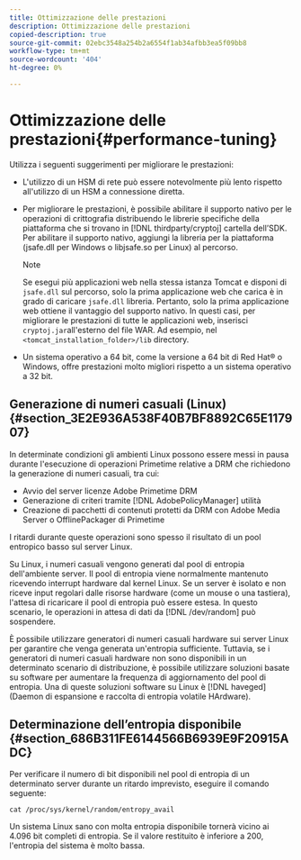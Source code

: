 ```yaml
---
title: Ottimizzazione delle prestazioni
description: Ottimizzazione delle prestazioni
copied-description: true
source-git-commit: 02ebc3548a254b2a6554f1ab34afbb3ea5f09bb8
workflow-type: tm+mt
source-wordcount: '404'
ht-degree: 0%

---
```


# Ottimizzazione delle prestazioni{#performance-tuning}

Utilizza i seguenti suggerimenti per migliorare le prestazioni:

* L&#39;utilizzo di un HSM di rete può essere notevolmente più lento rispetto all&#39;utilizzo di un HSM a connessione diretta.
* Per migliorare le prestazioni, è possibile abilitare il supporto nativo per le operazioni di crittografia distribuendo le librerie specifiche della piattaforma che si trovano in [!DNL thirdparty/cryptoj] cartella dell’SDK. Per abilitare il supporto nativo, aggiungi la libreria per la piattaforma (jsafe.dll per Windows o libjsafe.so per Linux) al percorso.

  >[!NOTE]
  >
  >Se esegui più applicazioni web nella stessa istanza Tomcat e disponi di `jsafe.dll` sul percorso, solo la prima applicazione web che carica è in grado di caricare `jsafe.dll` libreria. Pertanto, solo la prima applicazione web ottiene il vantaggio del supporto nativo. In questi casi, per migliorare le prestazioni di tutte le applicazioni web, inserisci `cryptoj.jar`all&#39;esterno del file WAR. Ad esempio, nel `<tomcat_installation_folder>/lib` directory.

* Un sistema operativo a 64 bit, come la versione a 64 bit di Red Hat® o Windows, offre prestazioni molto migliori rispetto a un sistema operativo a 32 bit.

## Generazione di numeri casuali (Linux) {#section_3E2E936A538F40B7BF8892C65E117907}

In determinate condizioni gli ambienti Linux possono essere messi in pausa durante l&#39;esecuzione di operazioni Primetime relative a DRM che richiedono la generazione di numeri casuali, tra cui:

* Avvio del server licenze Adobe Primetime DRM
* Generazione di criteri tramite [!DNL AdobePolicyManager] utilità
* Creazione di pacchetti di contenuti protetti da DRM con Adobe Media Server o OfflinePackager di Primetime

I ritardi durante queste operazioni sono spesso il risultato di un pool entropico basso sul server Linux.

Su Linux, i numeri casuali vengono generati dal pool di entropia dell&#39;ambiente server. Il pool di entropia viene normalmente mantenuto ricevendo interrupt hardware dal kernel Linux. Se un server è isolato e non riceve input regolari dalle risorse hardware (come un mouse o una tastiera), l&#39;attesa di ricaricare il pool di entropia può essere estesa. In questo scenario, le operazioni in attesa di dati da [!DNL /dev/random] può sospendere.

È possibile utilizzare generatori di numeri casuali hardware sui server Linux per garantire che venga generata un&#39;entropia sufficiente. Tuttavia, se i generatori di numeri casuali hardware non sono disponibili in un determinato scenario di distribuzione, è possibile utilizzare soluzioni basate su software per aumentare la frequenza di aggiornamento del pool di entropia. Una di queste soluzioni software su Linux è [!DNL haveged] (Daemon di espansione e raccolta di entropia volatile HArdware).

## Determinazione dell’entropia disponibile {#section_686B311FE6144566B6939E9F20915ADC}

Per verificare il numero di bit disponibili nel pool di entropia di un determinato server durante un ritardo imprevisto, eseguire il comando seguente:

```
cat /proc/sys/kernel/random/entropy_avail 
```

Un sistema Linux sano con molta entropia disponibile tornerà vicino ai 4.096 bit completi di entropia. Se il valore restituito è inferiore a 200, l&#39;entropia del sistema è molto bassa.
